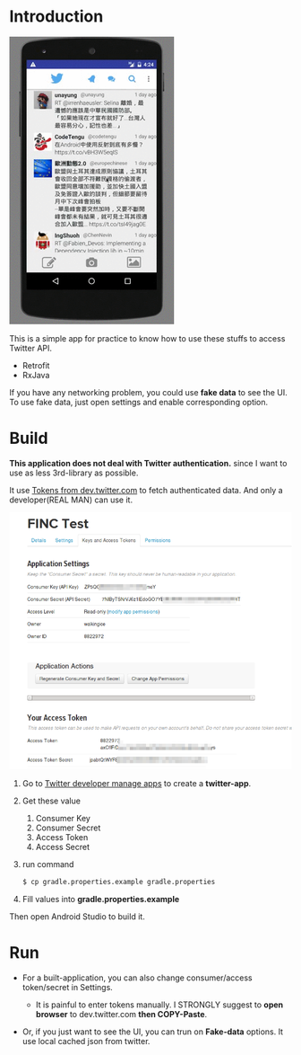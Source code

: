 # Introduction

![Scrolling](./etc/scroll_down.gif)

This is a simple app for practice to know how to use these stuffs to access Twitter API.

* Retrofit
* RxJava

If you have any networking problem, you could use **fake data** to see the UI. To use fake data, just open settings and enable corresponding option.

# Build

**This application does not deal with Twitter authentication.** since I want to use as less 3rd-library as possible.

It use [Tokens from dev.twitter.com](https://dev.twitter.com/oauth/overview/application-owner-access-tokens) to fetch authenticated data. And only a developer(REAL MAN) can use it.

![Twitter app settings](./etc/twitter_app.png)

1. Go to [Twitter developer manage apps](https://apps.twitter.com/) to create a **twitter-app**.
1. Get these value
    1. Consumer Key
    1. Consumer Secret
    1. Access Token
    1. Access Secret
1. run command

    ```bash
    $ cp gradle.properties.example gradle.properties
    ```

1. Fill values into **gradle.properties.example**

Then open Android Studio to build it.

# Run

* For a built-application, you can also change consumer/access token/secret in Settings.
    * It is painful to enter tokens manually. I STRONGLY suggest to **open browser** to dev.twitter.com **then COPY-Paste**.

* Or, if you just want to see the UI, you can trun on **Fake-data** options. It use local cached json from twitter.


